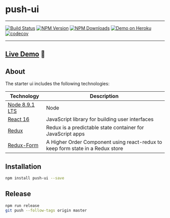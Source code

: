 # push-ui

---

[![Build Status](https://api.travis-ci.org/wearepush/push-ui.svg?branch=master&style=flat-square)](https://travis-ci.org/wearepush/push-ui)
[![NPM Version](https://img.shields.io/npm/v/push-ui.svg?style=flat)](https://www.npmjs.com/package/push-ui)
[![NPM Downloads](https://img.shields.io/npm/dm/push-ui.svg?style=flat)](https://npmcharts.com/compare/push-ui?minimal=true)
[![Demo on Heroku](https://img.shields.io/badge/wearepush-ui.svg?style=flat-square)](https://wearepush-ui.herokuapp.com)
[![codecov](https://codecov.io/gh/wearepush/push-ui/branch/master/graph/badge.svg)](https://codecov.io/gh/wearepush/push-ui)

---

## [Live Demo](https://wearepush-ui.herokuapp.com) :eyes:


## About

The starter ui includes the following technologies:

| Technology                                                                                                                                                                                                                  | Description                                                     |
|-----------------------------------------------------------------------------------------------------------------------------------------------------------------------------------------------------------------------------|-----------------------------------------------------------------|
| [Node 8.9.1 LTS](https://nodejs.org/en/)                                          | Node |
| [React 16](https://github.com/facebook/react)                                     | JavaScript library for building user interfaces  |
| [Redux](http://redux.js.org/)                                                     | Redux is a predictable state container for JavaScript apps                           |
| [Redux-Form](http://redux-form.com)                                               | A Higher Order Component using react-redux to keep form state in a Redux store                                          |

## Installation

```bash
npm install push-ui --save
```

## Release

```bash
npm run release
git push --follow-tags origin master
```
